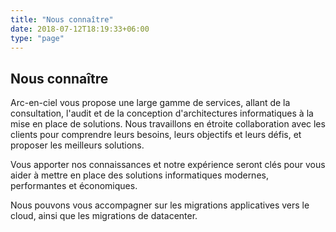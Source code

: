 ```yaml
---
title: "Nous connaître"
date: 2018-07-12T18:19:33+06:00
type: "page"
---
```


## Nous connaître

Arc-en-ciel vous propose une large gamme de services, allant de la consultation, l'audit et de la conception d'architectures informatiques à la mise en place de solutions. Nous travaillons en étroite collaboration avec les clients pour comprendre leurs besoins, leurs objectifs et leurs défis, et proposer les meilleurs solutions.

Vous apporter nos connaissances et notre expérience seront clés pour vous aider à mettre en place des solutions informatiques modernes, performantes et économiques.

Nous pouvons vous accompagner sur les migrations applicatives vers le cloud, ainsi que les migrations de datacenter.